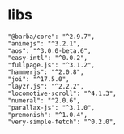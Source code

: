 

# libs
    "@barba/core": "^2.9.7",
    "animejs": "^3.2.1",
    "aos": "^3.0.0-beta.6",
    "easy-intl": "^0.0.2",
    "fullpage.js": "^3.1.2",
    "hammerjs": "^2.0.8",
    "joi": "^17.5.0",
    "layzr.js": "^2.2.2",
    "locomotive-scroll": "^4.1.3",
    "numeral": "^2.0.6",
    "parallax-js": "^3.1.0",
    "premonish": "^1.0.4",
    "very-simple-fetch": "^0.2.0",
